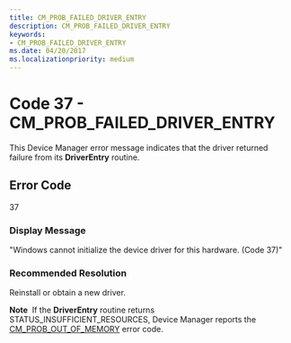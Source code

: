 ```yaml
---
title: CM_PROB_FAILED_DRIVER_ENTRY
description: CM_PROB_FAILED_DRIVER_ENTRY
keywords:
- CM_PROB_FAILED_DRIVER_ENTRY
ms.date: 04/20/2017
ms.localizationpriority: medium
---
```


# Code 37 - CM_PROB_FAILED_DRIVER_ENTRY

This Device Manager error message indicates that the driver returned failure from its **DriverEntry** routine.

## Error Code

37

### Display Message

"Windows cannot initialize the device driver for this hardware. (Code 37)"

### Recommended Resolution

Reinstall or obtain a new driver.

**Note**  If the **DriverEntry** routine returns STATUS_INSUFFICIENT_RESOURCES, Device Manager reports the [CM_PROB_OUT_OF_MEMORY](cm-prob-out-of-memory.md) error code.
